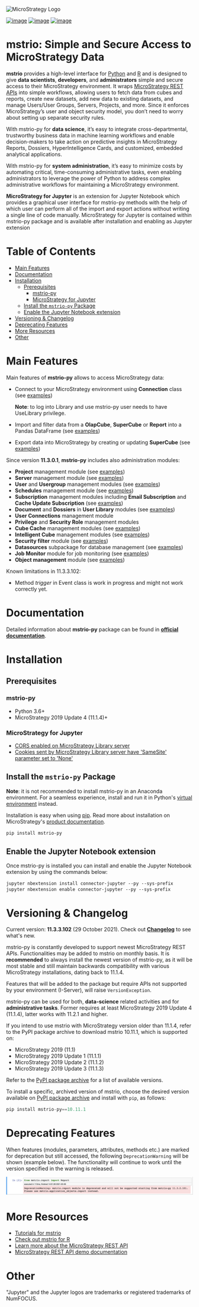 ![MicroStrategy Logo][logo]

[![image](https://img.shields.io/pypi/v/mstrio-py.svg)](https://pypi.org/project/mstrio-py)
[![image](https://img.shields.io/pypi/l/mstrio-py.svg)](https://pypi.org/project/mstrio-py)
[![image](https://img.shields.io/pypi/dm/mstrio-py.svg)](https://pypi.org/project/mstrio-py)

# mstrio: Simple and Secure Access to MicroStrategy Data <!-- omit in toc -->

**mstrio** provides a high-level interface for [Python][py_github] and [R][r_github] and is designed to give **data scientists**, **developers**, and **administrators** simple and secure access to their MicroStrategy environment. It wraps [MicroStrategy REST APIs][mstr_rest_docs] into simple workflows, allowing users to fetch data from cubes and reports, create new datasets, add new data to existing datasets, and manage Users/User Groups, Servers, Projects, and more. Since it enforces MicroStrategy’s user and object security model, you don’t need to worry about setting up separate security rules.

With mstrio-py for **data science**, it’s easy to integrate cross-departmental, trustworthy business data in machine learning workflows and enable decision-makers to take action on predictive insights in MicroStrategy Reports, Dossiers, HyperIntelligence Cards, and customized, embedded analytical applications.

With mstrio-py for **system administration**, it’s easy to minimize costs by automating critical, time-consuming administrative tasks, even enabling administrators to leverage the power of Python to address complex administrative workflows for maintaining a MicroStrategy environment.

**MicroStrategy for Jupyter** is an extension for Jupyter Notebook which provides a graphical user interface for mstrio-py methods with the help of which user can perform all of the import and export actions without writing a single line of code manually. MicroStrategy for Jupyter is contained within mstrio-py package and is available after installation and enabling as Jupyter extension

# Table of Contents <!-- omit in toc -->

<!--ts-->

- [Main Features](#main-features)
- [Documentation](#documentation)
- [Installation](#installation)
  - [Prerequisites](#prerequisites)
    - [mstrio-py](#mstrio-py)
    - [MicroStrategy for Jupyter](#microstrategy-for-jupyter)
  - [Install the `mstrio-py` Package](#install-the-mstrio-py-package)
  - [Enable the Jupyter Notebook extension](#enable-the-jupyter-notebook-extension)
- [Versioning & Changelog](#versioning--changelog)
- [Deprecating Features](#deprecating-features)
- [More Resources](#more-resources)
- [Other](#other)
<!--te-->

# Main Features

Main features of **mstrio-py** allows to access MicroStrategy data:

- Connect to your MicroStrategy environment using **Connection** class (see [examples][example_conn])

  **Note**: to log into Library and use mstrio-py user needs to have UseLibrary privilege.
- Import and filter data from a **OlapCube**, **SuperCube** or **Report** into a Pandas DataFrame (see [examples][example_import])
- Export data into MicroStrategy by creating or updating **SuperCube** (see [examples][example_export])

Since version **11.3.0.1**, **mstrio-py** includes also administration modules:

- **Project** management module (see [examples][example_project])
- **Server** management module (see [examples][example_server])
- **User** and **Usergroup** management modules (see [examples][example_user])
- **Schedules** management module (see [examples][example_schedules])
- **Subscription** management modules including **Email Subscription** and **Cache Update Subscription** (see [examples][example_subs])
- **Document** and **Dossiers** in **User Library** modules (see [examples][example_library])
- **User Connections** management module
- **Privilege** and **Security Role** management modules
- **Cube Cache** management modules (see [examples][example_cache])
- **Intelligent Cube** management modules (see [examples][example_olap])
- **Security filter** module (see [examples][example_security_filter])
- **Datasources** subpackage for database management (see [examples][example_datasource])
- **Job Monitor** module for job monitoring (see [examples][example_job_monitor])
- **Object management** module (see [examples][example_object_mgmt])

Known limitations in 11.3.3.102:
- Method *trigger* in Event class is work in progress and might not work correctly yet.

# Documentation

Detailed information about **mstrio-py** package can be found in [**official documentation**][mstrio_py_doc].

# Installation

## Prerequisites

### mstrio-py

- Python 3.6+
- MicroStrategy 2019 Update 4 (11.1.4)+

### MicroStrategy for Jupyter

- [CORS enabled on MicroStrategy Library server][cors_manual]
- [Cookies sent by MicroStrategy Library server have 'SameSite' parameter set to 'None'][same_site_manual]

## Install the `mstrio-py` Package

**Note**: it is not recommended to install mstrio-py in an Anaconda environment.
For a seamless experience, install and run it in Python's [virtual environment][python_venv] instead.

Installation is easy when using [pip](https://pypi.org/project/mstrio-py). Read more about installation on MicroStrategy's [product documentation][mstr_help_docs].

```bash
pip install mstrio-py
```

## Enable the Jupyter Notebook extension

Once mstrio-py is installed you can install and enable the Jupyter Notebook extension by using the commands below:

```
jupyter nbextension install connector-jupyter --py --sys-prefix
jupyter nbextension enable connector-jupyter --py --sys-prefix
```

# Versioning & Changelog

Current version: **11.3.3.102** (29 October 2021). Check out [**Changelog**][release_notes] to see what's new.

mstrio-py is constantly developed to support newest MicroStrategy REST APIs. Functionalities may be added to mstrio on monthly basis. It is **recommended** to always install the newest version of mstrio-py, as it will be most stable and still maintain backwards compatibility with various MicroStrategy installations, dating back to 11.1.4.

Features that will be added to the package but require APIs not supported by your environment (I-Server), will raise `VersionException`.

mstrio-py can be used for both, **data-science** related activities and for **administrative tasks**. Former requires at least MicroStrategy 2019 Update 4 (11.1.4), latter works with 11.2.1 and higher.

If you intend to use mstrio with MicroStrategy version older than 11.1.4, refer to the PyPI package archive to download mstrio 10.11.1, which is supported on:

- MicroStrategy 2019 (11.1)
- MicroStrategy 2019 Update 1 (11.1.1)
- MicroStrategy 2019 Update 2 (11.1.2)
- MicroStrategy 2019 Update 3 (11.1.3)

Refer to the [PyPI package archive][pypi_archive] for a list of available versions.

To install a specific, archived version of mstrio, choose the desired version available on [PyPI package archive][pypi_archive] and install with `pip`, as follows:

```python
pip install mstrio-py==10.11.1
```

# Deprecating Features

When features (modules, parameters, attributes, methods etc.) are marked for deprecation but still accessed, the following `DeprecationWarning` will be shown (example below). The functionality will continue to work until the version specified in the warning is released.

![Deprecation warning ][deprecation]

# More Resources

- [Tutorials for mstrio][mstr_datasci_comm]
- [Check out mstrio for R][r_github]
- [Learn more about the MicroStrategy REST API][mstr_rest_docs]
- [MicroStrategy REST API demo documentation][mstr_rest_demo]

# Other

"Jupyter" and the Jupyter logos are trademarks or registered trademarks of NumFOCUS.

[pypi_archive]: https://pypi.org/project/mstrio-py/#history
[py_github]: https://github.com/MicroStrategy/mstrio-py
[r_github]: https://github.com/MicroStrategy/mstrio
[mstr_datasci_comm]: https://community.microstrategy.com/s/topic/0TO44000000AJ2dGAG/python-r-u108
[mstrio_py_doc]: http://www2.microstrategy.com/producthelp/Current/mstrio-py/
[mstr_rest_demo]: https://demo.microstrategy.com/MicroStrategyLibrary/api-docs/index.html
[mstr_rest_docs]: https://lw.microstrategy.com/msdz/MSDL/GARelease_Current/docs/projects/RESTSDK/Content/topics/REST_API/REST_API.htm
[mstr_help_docs]: https://www2.microstrategy.com/producthelp/current/MSTR-for-Jupyter/Content/mstr_for_jupyter.htm
[cors_manual]: https://lw.microstrategy.com/msdz/MSDL/GARelease_Current/docs/projects/EmbeddingSDK/Content/topics/EnableCORS.htm
[same_site_manual]: https://community.microstrategy.com/s/article/Chrome-v80-Cookie-Behavior-and-the-impact-on-MicroStrategy-Deployments?language=undefined&t=1581355581289
[python_venv]: https://docs.python.org/3/tutorial/venv.html
[release_notes]: https://github.com/MicroStrategy/mstrio-py/blob/master/NEWS.md
[logo]: https://github.com/MicroStrategy/mstrio-py/blob/master/mstr-logo.png?raw=true
[deprecation]: https://github.com/MicroStrategy/mstrio-py/blob/master/deprecation.png?raw=true
[example_conn]: https://github.com/MicroStrategy/mstrio-py/blob/master/examples/connect.py
[example_import]: https://github.com/MicroStrategy/mstrio-py/blob/master/examples/cube_report.py
[example_export]: https://github.com/MicroStrategy/mstrio-py/blob/master/examples/create_super_cube.py
[example_project]: https://github.com/MicroStrategy/mstrio-py/blob/master/examples/project_mgmt.py
[example_server]: https://github.com/MicroStrategy/mstrio-py/blob/master/examples/server_mgmt.py
[example_user]: https://github.com/MicroStrategy/mstrio-py/blob/master/examples/user_mgmt.py
[example_schedules]: https://github.com/MicroStrategy/mstrio-py/blob/master/examples/schedules.py
[example_subs]: https://github.com/MicroStrategy/mstrio-py/blob/master/examples/subscription_mgmt.py
[example_library]: https://github.com/MicroStrategy/mstrio-py/blob/master/examples/user_library.py
[example_cache]: https://github.com/MicroStrategy/mstrio-py/blob/master/examples/cube_cache.py
[example_olap]: https://github.com/MicroStrategy/mstrio-py/blob/master/examples/intelligent_cube.py
[example_job_monitor]: https://github.com/MicroStrategy/mstrio-py/blob/master/examples/job_monitor.py
[example_object_mgmt]: https://github.com/MicroStrategy/mstrio-py/blob/master/examples/object_mgmt.py
[example_security_filter]: https://github.com/MicroStrategy/mstrio-py/blob/master/examples/security_filters.py
[example_datasource]: https://github.com/MicroStrategy/mstrio-py/blob/master/examples/datasource_mgmt.py